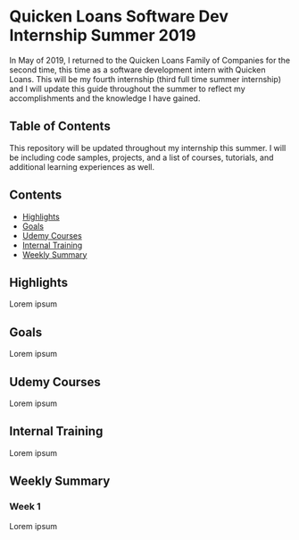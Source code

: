 # Quicken Loans Software Dev Internship Summer 2019
In May of 2019, I returned to the Quicken Loans Family of Companies for the second time, this time as a software development intern with Quicken Loans. This will be my fourth internship (third full time summer internship) and I will update this guide throughout the summer to reflect my accomplishments and the knowledge I have gained.

## Table of Contents
This repository will be updated throughout my internship this summer. I will be including code samples, projects, and a list of courses, tutorials, and additional learning experiences as well.

## Contents
- [Highlights](#highlights)
- [Goals](#goals)
- [Udemy Courses](#udemy-courses)
- [Internal Training](#training)
- [Weekly Summary](#summary)


## Highlights
Lorem ipsum


## Goals
Lorem ipsum


## <a name="udemy-courses"></a>Udemy Courses
Lorem ipsum


## <a name="training"></a>Internal Training
Lorem ipsum

## <a name="summary"></a>Weekly Summary
### Week 1
Lorem ipsum
